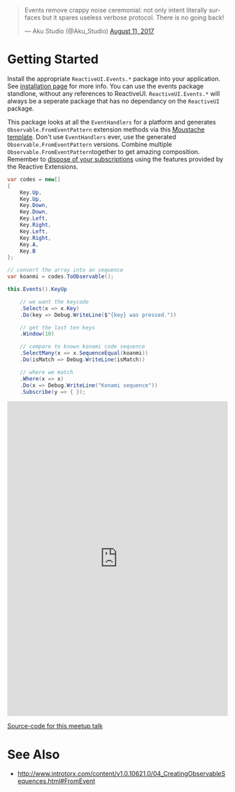 <blockquote class="twitter-tweet" data-conversation="none" data-lang="en"><p lang="en" dir="ltr">Events remove crappy noise ceremonial: not only intent literally surfaces but it spares useless verbose protocol. There is no going back!</p>&mdash; Aku Studio (@Aku_Studio) <a href="https://twitter.com/Aku_Studio/status/895918988412190722">August 11, 2017</a></blockquote>
<script async src="//platform.twitter.com/widgets.js" charset="utf-8"></script>

# Getting Started

Install the appropriate `ReactiveUI.Events.*` package into your application. See <a href="https://reactiveui.net/docs/getting-started/installation/">installation page</a> for more info. You can use the events package standlone, without any references to ReactiveUI. `ReactiveUI.Events.*` will always be a seperate package that has no dependancy on the `ReactiveUI` package.

This package looks at all the `EventHandlers` for a platform and generates  `Observable.FromEventPattern` extension methods via this [Moustache template](https://github.com/reactiveui/ReactiveUI/blob/develop/src/EventBuilder/DefaultTemplate.mustache). Don't use `EventHandlers` ever, use the generated `Observable.FromEventPattern` versions. Combine multiple `Observable.FromEventPattern`together to get amazing composition. Remember to [dispose of your subscriptions](https://reactiveui.net/docs/concepts/reactive-programming/subscriptions#lifecycle) using the features provided by the Reactive Extensions.

```csharp
var codes = new[]
{
    Key.Up,
    Key.Up,
    Key.Down,
    Key.Down,
    Key.Left,
    Key.Right,
    Key.Left,
    Key.Right,
    Key.A,
    Key.B
};

// convert the array into an sequence
var koanmi = codes.ToObservable();

this.Events().KeyUp

    // we want the keycode
    .Select(x => x.Key)
    .Do(key => Debug.WriteLine($"{key} was pressed."))

    // get the last ten keys
    .Window(10)

    // compare to known konami code sequence
    .SelectMany(x => x.SequenceEqual(koanmi))
    .Do(isMatch => Debug.WriteLine(isMatch))

    // where we match
    .Where(x => x)
    .Do(x => Debug.WriteLine("Konami sequence"))
    .Subscribe(y => { });
```


<iframe width="100%" height="720" src="https://www.youtube.com/embed/tNn-7fen3DA" frameborder="0" allowfullscreen></iframe>

[Source-code for this meetup talk](https://github.com/reactiveui/meetups/blob/master/002%20-%20reactiveui-events%20-%20the%20super%20cool%20package.zip)

# See Also
* http://www.introtorx.com/content/v1.0.10621.0/04_CreatingObservableSequences.html#FromEvent
